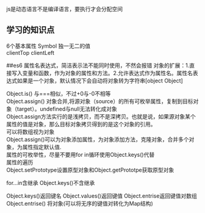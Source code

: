 js是动态语言不是编译语言，要执行才会分配空间  


## 学习的知识点
6个基本属性 Symbol 独一无二的值  
clientTop clientLeft

##es6
属性名表达式，简洁表示法不能同时使用，不然会报错
对象的扩展：1.直接写入变量和函数，作为对象的属性和方法。2.允许表达式作为属性名。属性名表达式如果是一个对象，默认情况下会自动将对象转为字符串[object Object]

Object.is() 与===相似，不过+0与-0不相等  
Object.assign() 对象合并,将源对象（source）的所有可枚举属性，复制到目标对象（target）。undefined与null无法转化成对象  
Object.assign方法实行的是浅拷贝，而不是深拷贝。也就是说，如果源对象某个属性的值是对象，那么目标对象拷贝得到的是这个对象的引用。  
可以将数组视为对象  
Object.assign()可以为对象添加属性，为对象添加方法，克隆对象，合并多个对象，为属性指定默认值.  
属性的可枚举性，尽量不要用for in循环使用Object.keys()代替  
属性的遍历  
Object.setPrototype设置原型对象和Object.getPrototpe获取原型对象  

for...in含继承 Object.keys()不含继承  


Object.keys()返回键名 Object.values()返回键值  Object.entrise返回键值对数组 
Object.entrise()  将对象(可以将无序的键值对转化为Map结构)